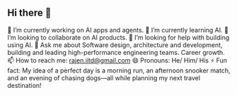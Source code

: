 ## Hi there 👋

🔭 I’m currently working on AI apps and agents.
🌱 I’m currently learning AI.
👯 I’m looking to collaborate on AI products.
🤔 I’m looking for help with building using AI.
💬 Ask me about Software design, architecture and development, building and leading high-performance engineering teams. Career growth.
📫 How to reach me: rajen.iitd@gmail.com
😄 Pronouns: He/ Him/ His
⚡ Fun fact: My idea of a perfect day is a morning run, an afternoon snooker match, and an evening of chasing dogs—all while planning my next travel destination!

<!--
**rajendrauppal/rajendrauppal** is a ✨ _special_ ✨ repository because its `README.md` (this file) appears on your GitHub profile.

Here are some ideas to get you started:

- 🔭 I’m currently working on ...
- 🌱 I’m currently learning ...
- 👯 I’m looking to collaborate on ...
- 🤔 I’m looking for help with ...
- 💬 Ask me about ...
- 📫 How to reach me: ...
- 😄 Pronouns: ...
- ⚡ Fun fact: ...
-->
